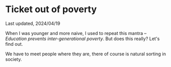 # Ticket out of poverty

Last updated, 2024/04/19

When I was younger and more naive, I used to repeat this mantra &ndash; _Education prevents inter-generational poverty_. But does this really? Let's find out.

We have to meet people where they are, there of course is natural sorting in society.

<!-- Luke smith gdp article -->
